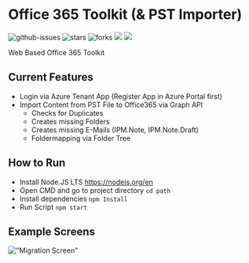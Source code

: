 # Office 365 Toolkit (& PST Importer)

![github-issues](https://img.shields.io/github/issues/bitcircuiteu/office365-toolkit.svg) 
![stars](https://img.shields.io/github/stars/bitcircuiteu/office365-toolkit.svg) 
![forks](https://img.shields.io/github/forks/bitcircuiteu/office365-toolkit.svg) 
![](https://david-dm.org/bitcircuiteu/office365-toolkit/status.svg) 
![](https://david-dm.org/bitcircuiteu/office365-toolkit/dev-status.svg)

Web Based Office 365 Toolkit

## Current Features
- Login via Azure Tenant App (Register App in Azure Portal first)
- Import Content from PST File to Office365 via Graph API
  - Checks for Duplicates
  - Creates missing Folders
  - Creates missing E-Mails (IPM.Note, IPM.Note.Draft)
  - Foldermapping via Folder Tree

## How to Run
- Install Node.JS LTS https://nodejs.org/en
- Open CMD and go to project directory `cd path`
- Install dependencies `npm Install`
- Run Script `npm start`

## Example Screens
!["Migration Screen"](https://i.imgur.com/69qMfNd.png)
